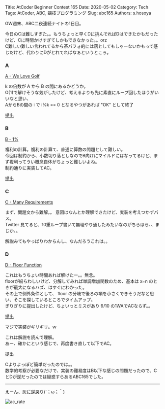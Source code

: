 Title: AtCoder Beginner Contest 165
Date: 2020-05-02
Category: Tech
Tags: AtCoder, ABC, 競技プログラミング
Slug: abc165
Authors: s.hosoya

GW週末、ABC二夜連続ナイトの1日目。  
  
今日のCは難しすぎた。。もうちょっと早くDに挑んでればDはできたかもだったけど、Cに時間かけすぎてしかもできなかった。。orz   
C難しい難しい言われてるから茶パフォ的には落としてもしゃーないかもって感じだけど、代わりにDがとれてればなぁというところ。  

### A

[A - We Love Golf](https://atcoder.jp/contests/abc165/tasks/abc165_a)  
  
k の倍数が A から B の間にあるかどうか。  
O(1)で解けそうな気がしたけど、考えるよりも先に素直にループ回したほうがいいなと思い、  
AからBの間の i で i%k == 0 となるやつがあれば "OK" として終了

[提出](https://atcoder.jp/contests/abc165/submissions/12587573)

### B

[B - 1%](https://atcoder.jp/contests/abc165/tasks/abc165_b)  
  
複利の計算。複利の計算て、普通に算数の問題として難しい。   
今回は制約から、小数切り落としなのでB向けにマイルドにはなってるけど、まず複利ってうい概念自体がちょっと難しいよね。  
制約通りに実装してAC。  

[提出](https://atcoder.jp/contests/abc165/submissions/12601120)

### C

[C - Many Requirements](https://atcoder.jp/contests/abc165/tasks/abc165_c)  

まず、問題文から難解。。
意図はなんとか理解できたけど、実装を考えつかずパス。  
Twitter 見てると、10重ループ書いて無理やり通したみたいなのがちらほら、、まじか。。

解説みてもやっぱりわからんし、なんだろうこれは。。  

### D

[D - Floor Function](https://atcoder.jp/contests/abc165/tasks/abc165_d)  

これはもうちょい時間あれば解けたー。。無念。  
floorが紛らわしいけど、分解してみれば単調増加関数のため、基本は x=n のときが最大になるハズ、はすぐにわかった。  
その上で例外条件として、 floor の分岐で後ろの項を小さくできそうだなと思い、そこを探しているところでタイムアップ。  
ぎりぎりに提出したけど、ちょいっとミスがあり 9/10 の1WAでACならず。。

[提出](https://atcoder.jp/contests/abc165/submissions/12649188)

マジで実装がギリギリ。ｗ  
  
これは解説を読んで理解。  
あー、確かにという感じで、再度書き直して以下でAC。

[提出](https://atcoder.jp/contests/abc165/submissions/12651588)

Cよりよっぽど簡単だったのでは。。  
数学的考察が必要なだけで、実装の難易度はB以下な感じの問題だったので、CとDが逆だったのでは疑惑すらあるABC165でした。

---

えーん、灰に逆戻り(´；ω；｀)    
  
![ac_rate](https://blog.watarinohibi.tokyo/images/20200502_ac_rate.png "ac_rate")  
